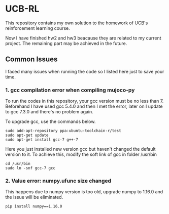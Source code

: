 # UCB-RL

This repository contains my own solution to the homework of UCB's reinforcement learning course.  

Now I have finished hw2 and hw3 beacause they are related to my current project. The remaining part may be achieved in the future.

## Common Issues

I faced many issues when running the code so I listed here just to save your time.

### 1. gcc compilation error when compiling mujoco-py
To run the codes in this repository, your gcc version must be no less than 7. Beforehand I have used gcc 5.4.0 and then I met the error, later on I update to gcc 7.3.0 and there's no problem again.  
  
To upgrade gcc, use the commands below.
```
sudo add-apt-repository ppa:ubuntu-toolchain-r/test
sudo apt-get update
sudo apt-get install gcc-7 g++-7
``` 
Here you just installed new version gcc but haven't changed the default version to it. To achieve this, modify the soft link of gcc in folder /usr/bin
```
cd /usr/bin
sudo ln -snf gcc-7 gcc
```

### 2. Value error: numpy.ufunc size changed
This happens due to numpy version is too old, upgrade numpy to 1.16.0 and the issue will be eliminated.
```
pip install numpy==1.16.0
```
